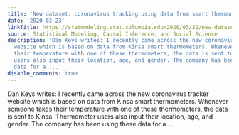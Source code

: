 ```yaml
---
title: 'New dataset: coronavirus tracking using data from smart thermometers'
date: '2020-03-23'
linkTitle: https://statmodeling.stat.columbia.edu/2020/03/22/new-dataset-coronavirus-tracking-using-data-from-smart-thermometers/
source: Statistical Modeling, Causal Inference, and Social Science
description: 'Dan Keys writes: I recently came across the new coronavirus tracker
  website which is based on data from Kinsa smart thermometers. Whenever someone takes
  their temperature with one of these thermometers, the data is sent to Kinsa. Thermometer
  users also input their location, age, and gender. The company has been using these
  data for a ...'
disable_comments: true
---
```

Dan Keys writes: I recently came across the new coronavirus tracker website which is based on data from Kinsa smart thermometers. Whenever someone takes their temperature with one of these thermometers, the data is sent to Kinsa. Thermometer users also input their location, age, and gender. The company has been using these data for a ...